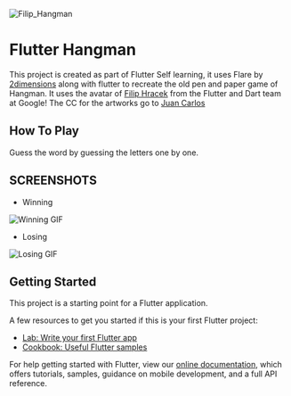 
![Filip_Hangman](https://github.com/ganeshsp1/flutterHangman/blob/master/assets/icon/hangmanIcon.png)

# Flutter Hangman

This project is created as part of Flutter Self learning, it uses Flare by [2dimensions](https://www.2dimensions.com) along with flutter to recreate the old pen and paper game of Hangman. It uses the avatar of [Filip Hracek](https://twitter.com/filiphracek) from the Flutter and Dart team at Google! 
The CC for the artworks go to [Juan Carlos](https://www.2dimensions.com/a/JuanCarlos)


## How To Play

Guess the word by guessing the letters one by one.

## SCREENSHOTS

- Winning

![Winning GIF](https://github.com/ganeshsp1/flutterHangman/blob/master/screenshots/2019_02_10_21_57_35.gif)

- Losing

![Losing GIF](https://github.com/ganeshsp1/flutterHangman/blob/master/screenshots/2019_02_10_22_01_28.gif)

## Getting Started

This project is a starting point for a Flutter application.

A few resources to get you started if this is your first Flutter project:

- [Lab: Write your first Flutter app](https://flutter.io/docs/get-started/codelab)
- [Cookbook: Useful Flutter samples](https://flutter.io/docs/cookbook)

For help getting started with Flutter, view our 
[online documentation](https://flutter.io/docs), which offers tutorials, 
samples, guidance on mobile development, and a full API reference.

